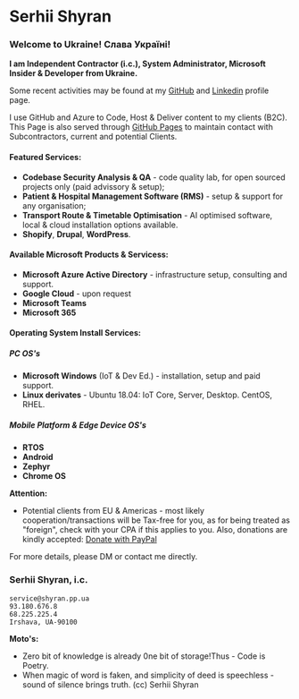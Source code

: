 # Serhii Shyran

### Welcome to Ukraine! Слава Україні!

**I am Independent Contractor (i.c.), System Administrator, Microsoft Insider & Developer from Ukraine.**

Some recent activities may be found at my [GitHub](https://github.com/sshyran) and [Linkedin](https://www.linkedin.com/in/shyran) profile page.

I use GitHub and Azure to Code, Host & Deliver content to my clients (B2C). 
This Page is also served through [GitHub Pages](https://sshyran.github.io/shyran.pp.ua/) to maintain contact with Subcontractors, current and potential Clients.

#### Featured Services:
* **Codebase Security Analysis & QA** - code quality lab, for open sourced projects only (paid advissory & setup);
* **Patient & Hospital Management Software (RMS)** - setup & support for any organisation;
* **Transport Route & Timetable Optimisation** - AI optimised software, local & cloud installation options available.
* **Shopify**, **Drupal**, **WordPress**.

#### Available Microsoft Products & Servicess:
* **Microsoft Azure Active Directory** - infrastructure setup, consulting and support.
* **Google Cloud** - upon request
* **Microsoft Teams**
* **Microsoft 365**

#### Operating System Install Services:
##### PC OS's
* **Microsoft Windows** (IoT & Dev Ed.) - installation, setup and paid support.
* **Linux derivates** - Ubuntu 18.04: IoT Core, Server, Desktop. CentOS, RHEL. 

##### Mobile Platform & Edge Device OS's
* **RTOS**
* **Android**
* **Zephyr**
* **Chrome OS**

**Attention:**
* Potential clients from EU & Americas - most likely cooperation/transactions will be Tax-free for you, as for being treated as "foreign", check with your CPA if this applies to you. Also, donations are kindly accepted: [Donate with PayPal](https://www.paypal.com/donate/?hosted_button_id=SC6BRHXG388RL)

For more details, please DM or contact me directly. 

### Serhii Shyran, i.c.
```
service@shyran.pp.ua
93.180.676.8
68.225.225.4
Irshava, UA-90100
```
**Moto's:**
* Zero bit of knowledge is already 0ne bit of storage!Thus - Code is Poetry.
* When magic of word is faken, and simplicity of deed is speechless - sound of silence brings truth. (cc) Serhii Shyran

              
<!--
###
![This is an image](https://myoctocat.com/assets/images/base-octocat.svg)
###
<form action="https://www.paypal.com/donate" method="post" target="_top">
<input type="hidden" name="hosted_button_id" value="SC6BRHXG388RL" />
<input type="image" src="https://www.paypalobjects.com/en_US/i/btn/btn_donateCC_LG.gif" border="0" name="submit" title="PayPal - The safer, easier way to pay online!" alt="Donate with PayPal button" />
<img alt="" border="0" src="https://www.paypal.com/en_UA/i/scr/pixel.gif" width="1" height="1" />
</form>
-->
